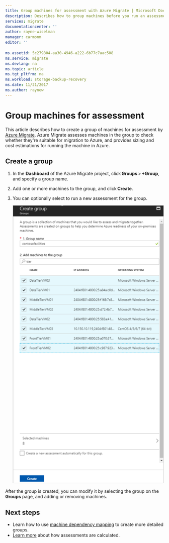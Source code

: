 ```yaml
---
title: Group machines for assessment with Azure Migrate | Microsoft Docs
description: Describes how to group machines before you run an assessment with the Azure Migrate service.
services: migrate
documentationcenter: ''
author: rayne-wiselman
manager: carmonm
editor: ''

ms.assetid: 5c279804-aa30-4946-a222-6b77c7aac508
ms.service: migrate
ms.devlang: na
ms.topic: article
ms.tgt_pltfrm: na
ms.workload: storage-backup-recovery
ms.date: 11/21/2017
ms.author: raynew
---
```


# Group machines for assessment

This article describes how to create a group of machines for assessment by [Azure Migrate](migrate-overview.md). Azure Migrate assesses machines in the group to check whether they're suitable for migration to Azure, and provides sizing and cost estimations for running the machine in Azure.


## Create a group

1. In the **Dashboard** of the Azure Migrate project, click **Groups** > **+Group**, and specify a group name.
2. Add one or more machines to the group, and click **Create**. 
3. You can optionally select to run a new assessment for the group. 

    ![Create a group](./media/how-to-create-a-group/create-group.png)

After the group is created, you can modify it by selecting the group on the **Groups** page, and adding or removing machines.

## Next steps

- Learn how to use [machine dependency mapping](how-to-create-group-machine-dependencies.md) to create more detailed groups.
- [Learn more](concepts-assessment-calculation.md) about how assessments are calculated.
